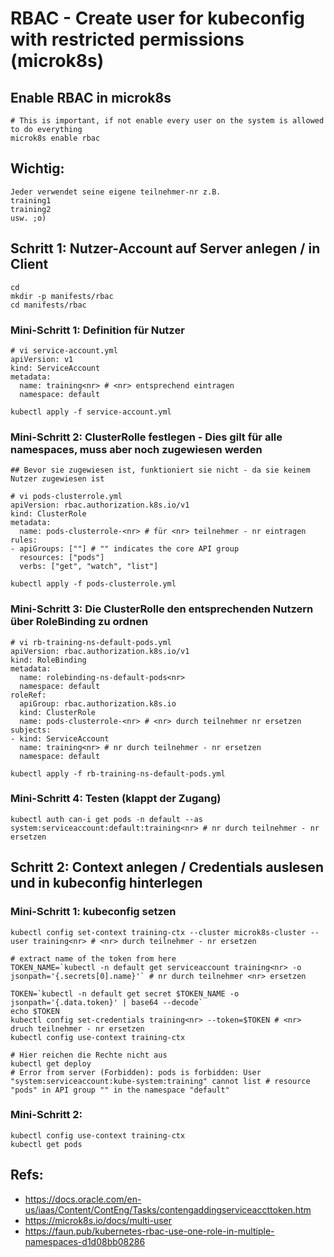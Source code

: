 # RBAC - Create user for kubeconfig with restricted permissions (microk8s) 

## Enable RBAC in microk8s 

```
# This is important, if not enable every user on the system is allowed to do everything 
microk8s enable rbac 
```

## Wichtig:

```
Jeder verwendet seine eigene teilnehmer-nr z.B. 
training1
training2
usw. ;o)
```





## Schritt 1: Nutzer-Account auf Server anlegen / in Client 

```
cd 
mkdir -p manifests/rbac
cd manifests/rbac
```

###  Mini-Schritt 1: Definition für Nutzer 

```
# vi service-account.yml 
apiVersion: v1
kind: ServiceAccount
metadata:
  name: training<nr> # <nr> entsprechend eintragen
  namespace: default
```

```
kubectl apply -f service-account.yml 
```


### Mini-Schritt 2: ClusterRolle festlegen - Dies gilt für alle namespaces, muss aber noch zugewiesen werden

```
## Bevor sie zugewiesen ist, funktioniert sie nicht - da sie keinem Nutzer zugewiesen ist 

# vi pods-clusterrole.yml 
apiVersion: rbac.authorization.k8s.io/v1
kind: ClusterRole
metadata:
  name: pods-clusterrole-<nr> # für <nr> teilnehmer - nr eintragen
rules:
- apiGroups: [""] # "" indicates the core API group
  resources: ["pods"]
  verbs: ["get", "watch", "list"]

kubectl apply -f pods-clusterrole.yml 
```

### Mini-Schritt 3: Die ClusterRolle den entsprechenden Nutzern über RoleBinding zu ordnen 
```
# vi rb-training-ns-default-pods.yml
apiVersion: rbac.authorization.k8s.io/v1
kind: RoleBinding
metadata:
  name: rolebinding-ns-default-pods<nr>
  namespace: default
roleRef:
  apiGroup: rbac.authorization.k8s.io
  kind: ClusterRole
  name: pods-clusterrole-<nr> # <nr> durch teilnehmer nr ersetzen 
subjects:
- kind: ServiceAccount
  name: training<nr> # nr durch teilnehmer - nr ersetzen 
  namespace: default

kubectl apply -f rb-training-ns-default-pods.yml

```

### Mini-Schritt 4: Testen (klappt der Zugang) 

```
kubectl auth can-i get pods -n default --as system:serviceaccount:default:training<nr> # nr durch teilnehmer - nr ersetzen 
```

## Schritt 2: Context anlegen / Credentials auslesen und in kubeconfig hinterlegen 

### Mini-Schritt 1: kubeconfig setzen 
```
kubectl config set-context training-ctx --cluster microk8s-cluster --user training<nr> # <nr> durch teilnehmer - nr ersetzen 

# extract name of the token from here 
TOKEN_NAME=`kubectl -n default get serviceaccount training<nr> -o jsonpath='{.secrets[0].name}'` # nr durch teilnehmer <nr> ersetzen 

TOKEN=`kubectl -n default get secret $TOKEN_NAME -o jsonpath='{.data.token}' | base64 --decode`
echo $TOKEN
kubectl config set-credentials training<nr> --token=$TOKEN # <nr> druch teilnehmer - nr ersetzen 
kubectl config use-context training-ctx

# Hier reichen die Rechte nicht aus 
kubectl get deploy
# Error from server (Forbidden): pods is forbidden: User "system:serviceaccount:kube-system:training" cannot list # resource "pods" in API group "" in the namespace "default"
```

### Mini-Schritt 2:
```
kubectl config use-context training-ctx
kubectl get pods 
```

## Refs:

  * https://docs.oracle.com/en-us/iaas/Content/ContEng/Tasks/contengaddingserviceaccttoken.htm
  * https://microk8s.io/docs/multi-user
  * https://faun.pub/kubernetes-rbac-use-one-role-in-multiple-namespaces-d1d08bb08286


